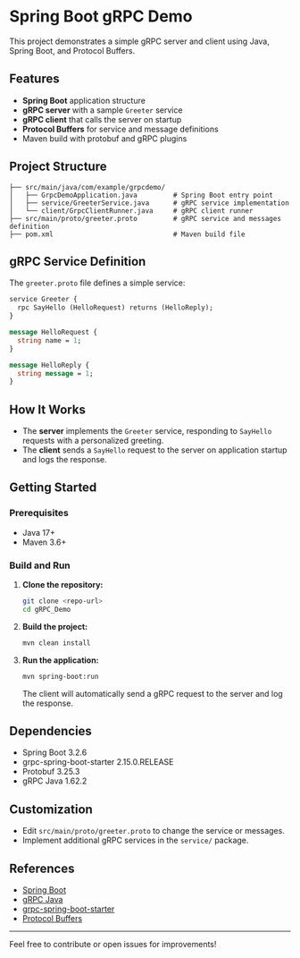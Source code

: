 # Spring Boot gRPC Demo

This project demonstrates a simple gRPC server and client using Java, Spring Boot, and Protocol Buffers.

## Features
- **Spring Boot** application structure
- **gRPC server** with a sample `Greeter` service
- **gRPC client** that calls the server on startup
- **Protocol Buffers** for service and message definitions
- Maven build with protobuf and gRPC plugins

## Project Structure
```
├── src/main/java/com/example/grpcdemo/
│   ├── GrpcDemoApplication.java         # Spring Boot entry point
│   ├── service/GreeterService.java      # gRPC service implementation
│   └── client/GrpcClientRunner.java     # gRPC client runner
├── src/main/proto/greeter.proto         # gRPC service and messages definition
├── pom.xml                              # Maven build file
```

## gRPC Service Definition
The `greeter.proto` file defines a simple service:
```proto
service Greeter {
  rpc SayHello (HelloRequest) returns (HelloReply);
}

message HelloRequest {
  string name = 1;
}

message HelloReply {
  string message = 1;
}
```

## How It Works
- The **server** implements the `Greeter` service, responding to `SayHello` requests with a personalized greeting.
- The **client** sends a `SayHello` request to the server on application startup and logs the response.

## Getting Started

### Prerequisites
- Java 17+
- Maven 3.6+

### Build and Run
1. **Clone the repository:**
   ```sh
   git clone <repo-url>
   cd gRPC_Demo
   ```
2. **Build the project:**
   ```sh
   mvn clean install
   ```
3. **Run the application:**
   ```sh
   mvn spring-boot:run
   ```
   The client will automatically send a gRPC request to the server and log the response.

## Dependencies
- Spring Boot 3.2.6
- grpc-spring-boot-starter 2.15.0.RELEASE
- Protobuf 3.25.3
- gRPC Java 1.62.2

## Customization
- Edit `src/main/proto/greeter.proto` to change the service or messages.
- Implement additional gRPC services in the `service/` package.

## References
- [Spring Boot](https://spring.io/projects/spring-boot)
- [gRPC Java](https://grpc.io/docs/languages/java/)
- [grpc-spring-boot-starter](https://yidongnan.github.io/grpc-spring-boot-starter/en/)
- [Protocol Buffers](https://developers.google.com/protocol-buffers)

---
Feel free to contribute or open issues for improvements! 
